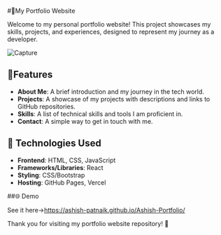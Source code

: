 
#🎉My Portfolio Website

Welcome to my personal portfolio website! This project showcases my skills, projects, and experiences, designed to represent my journey as a developer.

![Capture](https://github.com/user-attachments/assets/61a28e44-07bd-4dc6-ab14-dc3c8437be87)

## 🌟Features

- **About Me**: A brief introduction and my journey in the tech world.
- **Projects**: A showcase of my projects with descriptions and links to GitHub repositories.
- **Skills**: A list of technical skills and tools I am proficient in.
- **Contact**: A simple way to get in touch with me.


## 🚀 Technologies Used

- **Frontend**: HTML, CSS, JavaScript
- **Frameworks/Libraries**: React 
- **Styling**: CSS/Bootstrap
- **Hosting**: GitHub Pages, Vercel


##🌐 Demo

See it here->https://ashish-patnaik.github.io/Ashish-Portfolio/

Thank you for visiting my portfolio website repository! 🎉
